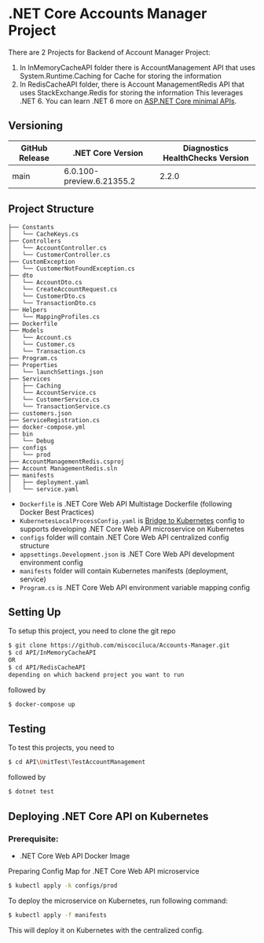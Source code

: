 
# .NET Core Accounts Manager Project

There are 2 Projects for Backend of Account Manager Project:
1) In InMemoryCacheAPI folder there is AccountManagement API that uses System.Runtime.Caching for Cache for storing the information
2) In RedisCacheAPI folder, there is  Account ManagementRedis API  that uses StackExchange.Redis for storing the information
This leverages .NET 6. You can learn .NET 6 more on [ASP.NET Core minimal APIs](https://www.dotnetthailand.com/web-frameworks/asp-net-core/asp-net-core-minimal-apis).

## Versioning
| GitHub Release | .NET Core Version | Diagnostics HealthChecks Version |
|----------------|------------ |---------------------|
| main | 6.0.100-preview.6.21355.2 | 2.2.0 |

## Project Structure
```
├── Constants
│   └── CacheKeys.cs
├── Controllers
│   └── AccountController.cs
│   └── CustomerController.cs
├── CustomException
│   └── CustomerNotFoundException.cs
├── dto
│   └── AccountDto.cs
│   └── CreateAccountRequest.cs
│   └── CustomerDto.cs
│   └── TransactionDto.cs
├── Helpers
│   └── MappingProfiles.cs
├── Dockerfile
├── Models
│   └── Account.cs
│   └── Customer.cs
│   └── Transaction.cs
├── Program.cs
├── Properties
│   └── launchSettings.json
├── Services
│   ├── Caching 
│   └── AccountService.cs
│   └── CustomerService.cs
│   └── TransactionService.cs
├── customers.json
├── ServiceRegistration.cs
├── docker-compose.yml
├── bin
│   └── Debug
├── configs
│   └── prod
├── AccountManagementRedis.csproj
├── Account ManagementRedis.sln
├── manifests
│   ├── deployment.yaml
│   └── service.yaml
```

- `Dockerfile` is .NET Core Web API Multistage Dockerfile (following Docker Best Practices)
- `KubernetesLocalProcessConfig.yaml` is [Bridge to Kubernetes](https://devblogs.microsoft.com/visualstudio/bridge-to-kubernetes-ga/) config to supports developing .NET Core Web API microservice on Kubernetes
- `configs` folder will contain .NET Core Web API centralized config structure
- `appsettings.Development.json` is .NET Core Web API development environment config
- `manifests` folder will contain Kubernetes manifests (deployment, service)
- `Program.cs` is .NET Core Web API environment variable mapping config 

## Setting Up

To setup this project, you need to clone the git repo

```sh
$ git clone https://github.com/miscociluca/Accounts-Manager.git
$ cd API/InMemoryCacheAPI
OR
$ cd API/RedisCacheAPI
depending on which backend project you want to run
```

followed by

```sh
$ docker-compose up
```

## Testing 
To test this projects, you need to 
```sh
$ cd API\UnitTest\TestAccountManagement
```
followed by

```sh
$ dotnet test
```

## Deploying .NET Core API  on Kubernetes

### Prerequisite:

- .NET Core Web API Docker Image

Preparing Config Map for .NET Core Web API microservice

```sh
$ kubectl apply -k configs/prod
```

To deploy the microservice on Kubernetes, run following command:

```sh
$ kubectl apply -f manifests
```

This will deploy it on Kubernetes with the centralized config.
